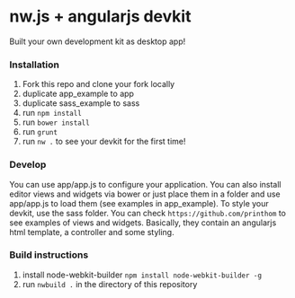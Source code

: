 # nw.js + angularjs devkit

Built your own development kit as desktop app!

### Installation
1. Fork this repo and clone your fork locally
2. duplicate app_example to app
3. duplicate sass_example to sass
4. run `npm install`
5. run `bower install`
6. run `grunt`
7. run `nw .` to see your devkit for the first time!

### Develop
You can use app/app.js to configure your application. You can also install editor views and widgets via bower or just place them in a folder and use app/app.js to load them (see examples in app_example). To style your devkit, use the sass folder. You can check `https://github.com/printhom` to see examples of views and widgets. Basically, they contain an angularjs html template, a controller and some styling.

### Build instructions

1. install node-webkit-builder ```npm install node-webkit-builder -g```
2. run ```nwbuild .``` in the directory of this repository